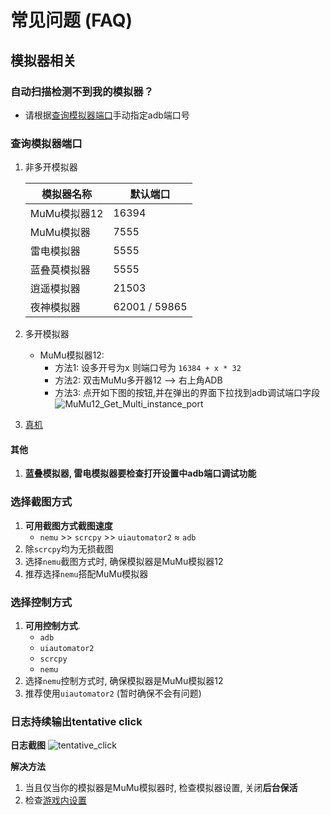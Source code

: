 # 常见问题 (FAQ)
## 模拟器相关
### 自动扫描检测不到我的模拟器？
- 请根据[查询模拟器端口](#查询模拟器端口)手动指定adb端口号
### 查询模拟器端口
1. 非多开模拟器

    | 模拟器名称     | 默认端口          |
    |-----------|---------------|
    | MuMu模拟器12 | 16394         |
    | MuMu模拟器   | 7555          |
    | 雷电模拟器     | 5555          |
    | 蓝叠莫模拟器    | 5555          |
    | 逍遥模拟器     | 21503         |
    | 夜神模拟器     | 62001 / 59865 |

2. 多开模拟器
   - MuMu模拟器12:
     - 方法1: 设多开号为x 则端口号为 ```16384 + x * 32```
     - 方法2: 双击MuMu多开器12 --> 右上角ADB
     - 方法3: 
        点开如下图的按钮,并在弹出的界面下拉找到adb调试端口字段
        ![MuMu12_Get_Multi_instance_port](/assets/faq/MuMu12_Get_Multi_instance_port.png)

3. [真机](/usage_doc/guide.md#在安卓真机运行游戏电脑运行baas)

#### 其他
1. **蓝叠模拟器, 雷电模拟器要检查打开设置中adb端口调试功能**

### 选择截图方式
1. **可用截图方式截图速度**
    - ```nemu``` >> ```scrcpy``` >> ```uiautomator2``` ≈ ```adb```
2. 除```scrcpy```均为无损截图
3. 选择```nemu```截图方式时, 确保模拟器是MuMu模拟器12
4. 推荐选择```nemu```搭配MuMu模拟器
### 选择控制方式
1. **可用控制方式**.
    - ```adb```
    - ```uiautomator2```
    - ```scrcpy```
    - ```nemu```
2. 选择```nemu```控制方式时, 确保模拟器是MuMu模拟器12
3. 推荐使用```uiautomator2``` (暂时确保不会有问题)
### 日志持续输出tentative click
**日志截图**
![tentative_click](/assets/faq/log_continuous_tentative_click.png)

**解决方法**
1. 当且仅当你的模拟器是MuMu模拟器时, 检查模拟器设置, 关闭**后台保活**
2. 检查[游戏内设置](/usage_doc/config#游戏内设置)